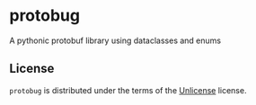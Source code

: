 # protobug
A pythonic protobuf library using dataclasses and enums

## License
`protobug` is distributed under the terms of the [Unlicense](https://spdx.org/licenses/Unlicense.html) license.
